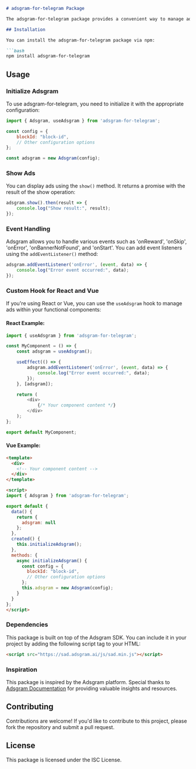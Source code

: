 ```markdown
# adsgram-for-telegram Package

The adsgram-for-telegram package provides a convenient way to manage advertisements within your Telegram bot. It offers functionalities to display ads, handle events, and interact with the Adsgram service.

## Installation

You can install the adsgram-for-telegram package via npm:

```bash
npm install adsgram-for-telegram
```

## Usage

### Initialize Adsgram

To use adsgram-for-telegram, you need to initialize it with the appropriate configuration:

```javascript
import { Adsgram, useAdsgram } from 'adsgram-for-telegram';

const config = {
    blockId: "block-id",
    // Other configuration options
};

const adsgram = new Adsgram(config);
```

### Show Ads

You can display ads using the `show()` method. It returns a promise with the result of the show operation:

```javascript
adsgram.show().then(result => {
    console.log("Show result:", result);
});
```

### Event Handling

Adsgram allows you to handle various events such as 'onReward', 'onSkip', 'onError', 'onBannerNotFound', and 'onStart'. You can add event listeners using the `addEventListener()` method:

```javascript
adsgram.addEventListener('onError', (event, data) => {
    console.log("Error event occurred:", data);
});
```

### Custom Hook for React and Vue

If you're using React or Vue, you can use the `useAdsgram` hook to manage ads within your functional components:

#### React Example:

```javascript
import { useAdsgram } from 'adsgram-for-telegram';

const MyComponent = () => {
    const adsgram = useAdsgram();

    useEffect(() => {
        adsgram.addEventListener('onError', (event, data) => {
            console.log("Error event occurred:", data);
        });
    }, [adsgram]);

    return (
        <div>
            {/* Your component content */}
        </div>
    );
};

export default MyComponent;
```

#### Vue Example:

```html
<template>
  <div>
    <!-- Your component content -->
  </div>
</template>

<script>
import { Adsgram } from 'adsgram-for-telegram';

export default {
  data() {
    return {
      adsgram: null
    };
  },
  created() {
    this.initializeAdsgram();
  },
  methods: {
    async initializeAdsgram() {
      const config = {
        blockId: "block-id",
        // Other configuration options
      };
      this.adsgram = new Adsgram(config);
    }
  }
};
</script>
```

### Dependencies

This package is built on top of the Adsgram SDK. You can include it in your project by adding the following script tag to your HTML:

```html
<script src="https://sad.adsgram.ai/js/sad.min.js"></script>
```

### Inspiration

This package is inspired by the Adsgram platform. Special thanks to [Adsgram Documentation](https://docs.adsgram.ai) for providing valuable insights and resources.

## Contributing

Contributions are welcome! If you'd like to contribute to this project, please fork the repository and submit a pull request.

## License

This package is licensed under the ISC License.
```